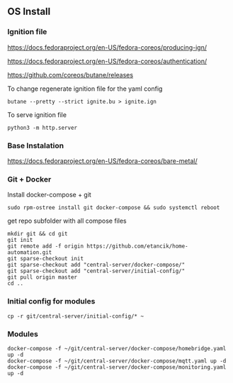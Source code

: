 ## OS Install

### Ignition file

https://docs.fedoraproject.org/en-US/fedora-coreos/producing-ign/

https://docs.fedoraproject.org/en-US/fedora-coreos/authentication/

https://github.com/coreos/butane/releases

To change regenerate ignition file for the yaml config
```shell
butane --pretty --strict ignite.bu > ignite.ign
```
To serve ignition file
```shell
python3 -m http.server
```

### Base Instalation

https://docs.fedoraproject.org/en-US/fedora-coreos/bare-metal/

### Git + Docker 

Install docker-compose + git
```shell
sudo rpm-ostree install git docker-compose && sudo systemctl reboot
```
get repo subfolder with all compose files
```shell
mkdir git && cd git
git init
git remote add -f origin https://github.com/etancik/home-automation.git
git sparse-checkout init
git sparse-checkout add "central-server/docker-compose/"
git sparse-checkout add "central-server/initial-config/"
git pull origin master
cd ..
```

### Initial config for modules
```shell
cp -r git/central-server/initial-config/* ~
```

### Modules
```shell
docker-compose -f ~/git/central-server/docker-compose/homebridge.yaml up -d
docker-compose -f ~/git/central-server/docker-compose/mqtt.yaml up -d
docker-compose -f ~/git/central-server/docker-compose/monitoring.yaml up -d
```
